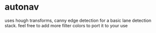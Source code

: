 # autonav

uses hough transforms, canny edge detection for a basic lane detection stack. feel free to add more filter colors to port it to your use
